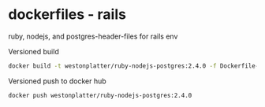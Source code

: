 # dockerfiles - rails
ruby, nodejs, and postgres-header-files for rails env



Versioned build
```sh
docker build -t westonplatter/ruby-nodejs-postgres:2.4.0 -f Dockerfile-ruby-2.4.0 .
```

Versioned push to docker hub
```sh
docker push westonplatter/ruby-nodejs-postgres:2.4.0
```
